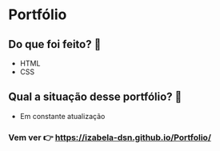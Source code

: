 # Portfólio

## Do que foi feito? 	👀
* HTML
* CSS

## Qual a situação desse portfólio? :thinking:
* Em constante atualização

### Vem ver :point_right: https://izabela-dsn.github.io/Portfolio/ 

